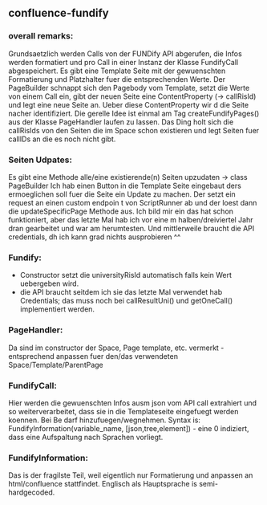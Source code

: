 ## confluence-fundify
### overall remarks:
Grundsaetzlich werden Calls von der FUNDify API abgerufen, die Infos werden formatiert und pro Call in einer Instanz der Klasse FundifyCall abgespeichert. Es gibt eine Template Seite mit der gewuenschten Formatierung und Platzhalter fuer die entsprechenden Werte. Der PageBuilder schnappt sich den Pagebody vom Template, setzt die Werte von einem Call ein, gibt der neuen Seite eine ContentProperty (-> callRisId) und legt eine neue Seite an. Ueber diese ContentProperty wir
d die Seite nacher identifiziert.
Die gerelle Idee ist einmal am Tag createFundifyPages() aus der Klasse PageHandler laufen zu lassen. Das Ding holt sich die callRisIds von den Seiten die im Space schon existieren und legt Seiten fuer callIDs an die es noch nicht gibt.

### Seiten Udpates:
Es gibt eine Methode alle/eine existierende(n) Seiten upzudaten -> class PageBuilder
Ich hab einen Button in die Template Seite eingebaut ders ermoeglichen soll fuer die Seite ein Update zu machen. Der setzt ein request an einen custom endpoin
t von ScriptRunner ab und der loest dann die updateSpecificPage Methode aus. Ich bild mir ein das hat schon funktioniert, aber das letzte Mal hab ich vor eine
m halben/dreiviertel Jahr dran gearbeitet und war am herumtesten. Und mittlerweile braucht die API credentials, dh ich kann grad nichts ausprobieren ^^

### Fundify:
- Constructor setzt die universityRisId automatisch falls kein Wert uebergeben wird.
- die API braucht seitdem ich sie das letzte Mal verwendet hab Credentials; das muss noch bei callResultUni() und getOneCall() implementiert werden.

### PageHandler:
Da sind im constructor der Space, Page template, etc. vermerkt - entsprechend anpassen fuer den/das verwendeten Space/Template/ParentPage

### FundifyCall:
Hier werden die gewuenschten Infos ausm json vom API call extrahiert und so weiterverarbeitet, dass sie in die Templateseite eingefuegt werden koennen. Bei Be
darf hinzufuegen/wegnehmen. Syntax is: FundifyInformation(variable\_name, \[json,tree,element\]) - eine 0 indiziert, dass eine Aufspaltung nach Sprachen vorliegt.

### FundifyInformation:
Das is der fragilste Teil, weil eigentlich nur Formatierung und anpassen an html/confluence stattfindet. Englisch als Hauptsprache is semi-hardgecoded.
